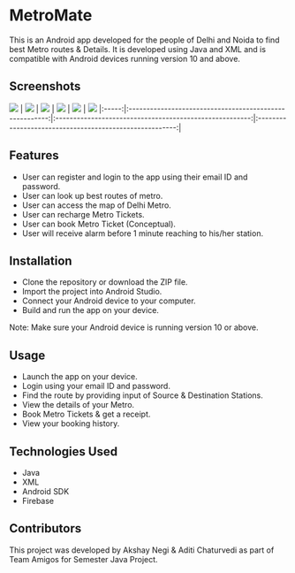 # MetroMate

This is an Android app developed for the people of Delhi and Noida to find best Metro routes & Details. It is developed using Java and XML and is compatible with Android devices running version 10 and above.

## Screenshots

![](https://github.com/akshubawa/Metromate-Advanced/blob/master/app/src/main/assets/Homepage_Image.jpg) | 
![](https://github.com/akshubawa/Metromate-Advanced/blob/master/app/src/main/assets/MyBookings_Image.jpg) | ![](https://github.com/akshubawa/Metromate-Advanced/blob/master/app/src/main/assets/Map_Image.jpg) | 
![](https://github.com/akshubawa/Metromate-Advanced/blob/master/app/src/main/assets/MyAccount_Image.jpg) | 
![](https://github.com/akshubawa/Metromate-Advanced/blob/master/app/src/main/assets/Stations_Image.jpg) | 
![](https://github.com/akshubawa/Metromate-Advanced/blob/master/app/src/main/assets/Receipt_Image.jpg) |:-----:|:-------------------------------------------------------:|:-------------------------------------------------------:|:-------------------------------------------------------:|

## Features

- User can register and login to the app using their email ID and password.
- User can look up best routes of metro.
- User can access the map of Delhi Metro.
- User can recharge Metro Tickets.
- User can book Metro Ticket (Conceptual).
- User will receive alarm before 1 minute reaching to his/her station.

## Installation

- Clone the repository or download the ZIP file.
- Import the project into Android Studio.
- Connect your Android device to your computer.
- Build and run the app on your device.

Note: Make sure your Android device is running version 10 or above.

## Usage

- Launch the app on your device.
- Login using your email ID and password.
- Find the route by providing input of Source & Destination Stations.
- View the details of your Metro.
- Book Metro Tickets & get a receipt.
- View your booking history.

## Technologies Used

- Java
- XML
- Android SDK
- Firebase

## Contributors

This project was developed by Akshay Negi & Aditi Chaturvedi as part of Team Amigos for Semester Java Project.
